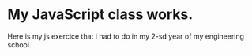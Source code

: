 # My JavaScript class works.
Here is my js exercice that i had to do in my 2-sd year of my engineering school.
